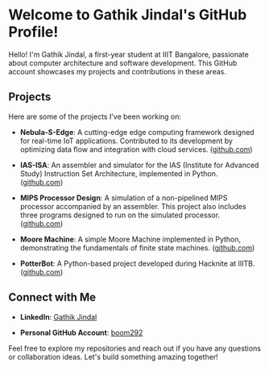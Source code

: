 # Welcome to Gathik Jindal's GitHub Profile!

Hello! I'm Gathik Jindal, a first-year student at IIIT Bangalore, passionate about computer architecture and software development. This GitHub account showcases my projects and contributions in these areas.

## Projects

Here are some of the projects I've been working on:

- **Nebula-S-Edge**: A cutting-edge edge computing framework designed for real-time IoT applications. Contributed to its development by optimizing data flow and integration with cloud services. ([github.com](https://github.com/gathik-jindal)) 

- **IAS-ISA**: An assembler and simulator for the IAS (Institute for Advanced Study) Instruction Set Architecture, implemented in Python. ([github.com](https://github.com/gathik-jindal))

- **MIPS Processor Design**: A simulation of a non-pipelined MIPS processor accompanied by an assembler. This project also includes three programs designed to run on the simulated processor. ([github.com](https://github.com/gathik-jindal))

- **Moore Machine**: A simple Moore Machine implemented in Python, demonstrating the fundamentals of finite state machines. ([github.com](https://github.com/gathik-jindal))

- **PotterBot**: A Python-based project developed during Hacknite at IIITB. ([github.com](https://github.com/gathik-jindal))

## Connect with Me

- **LinkedIn**: [Gathik Jindal](https://www.linkedin.com/in/gathik-jindal-10851428b/)

- **Personal GitHub Account**: [boom292](https://github.com/boom292)

Feel free to explore my repositories and reach out if you have any questions or collaboration ideas. Let's build something amazing together!
